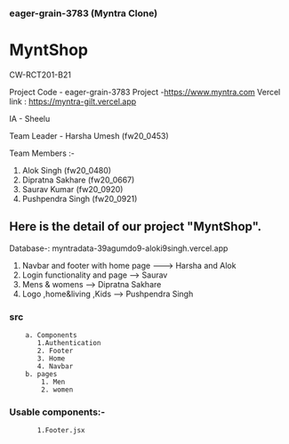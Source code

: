 

### eager-grain-3783  (Myntra Clone)


# MyntShop  

CW-RCT201-B21

Project Code - eager-grain-3783
Project -https://www.myntra.com
Vercel link : https://myntra-gilt.vercel.app

IA - Sheelu

Team Leader - Harsha Umesh (fw20_0453)

Team Members :-
1. Alok Singh (fw20_0480)
2. Dipratna Sakhare (fw20_0667)
3. Saurav Kumar (fw20_0920)
4. Pushpendra Singh (fw20_0921)
## Here is the detail of our project "MyntShop".

Database-: myntradata-39agumdo9-aloki9singh.vercel.app


 1. Navbar and footer with home page ---> Harsha and Alok 
 2. Login functionality and page --> Saurav
 3. Mens & womens  --> Dipratna Sakhare
 4. Logo ,home&living ,Kids --> Pushpendra Singh


   ### src
        a. Components
           1.Authentication
           2. Footer 
           3. Home
           4. Navbar
        b. pages    
            1. Men
            2. women


   ### Usable components:-

           1.Footer.jsx
           

